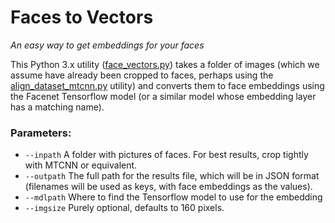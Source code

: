 # Faces to Vectors
_An easy way to get embeddings for your faces_

This Python 3.x utility ([face_vectors.py](face_vectors.py)) takes a folder of images (which we assume have already been cropped to faces, perhaps using the [align_dataset_mtcnn.py](https://github.com/EdwardDixon/facenet/blob/master/src/align/align_dataset_mtcnn.py) utility) and converts them to face embeddings using the Facenet Tensorflow model (or a similar model whose embedding layer has a matching name).

### Parameters:
- `--inpath`  A folder with pictures of faces.  For best results, crop tightly with MTCNN or equivalent.
- `--outpath` The full path for the results file, which will be in JSON format (filenames will be used as keys, with face embeddings as the values).
- `--mdlpath` Where to find the Tensorflow model to use for the embedding
- `--imgsize` Purely optional, defaults to 160 pixels.

